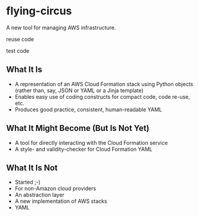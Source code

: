 # flying-circus

A new tool for managing AWS infrastructure.

reuse code

test code

## What It Is

* A representation of an AWS Cloud Formation stack using Python objects (rather than, say, JSON or YAML or a Jinja template)
* Enables easy use of coding constructs for compact code, code re-use, etc.
* Produces good practice, consistent, human-readable YAML

## What It Might Become (But Is Not Yet)

* A tool for directly interacting with the Cloud Formation service
* A style- and validity-checker for Cloud Formation YAML

## What It Is Not

* Started ;-)
* For non-Amazon cloud providers
* An abstraction layer
* A new implementation of AWS stacks
* YAML

